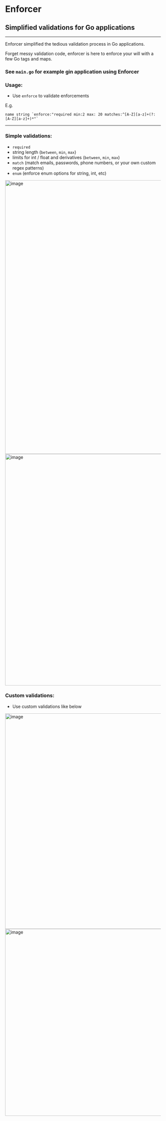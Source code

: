 # Enforcer
## Simplified validations for Go applications

---

<WIP>

Enforcer simplified the tedious validation process in Go applications. 

Forget messy validation code, enforcer is here to enforce your will with a few Go tags and maps.


### See `main.go` for example gin application using Enforcer

### Usage:
- Use ``enforce`` to validate enforcements

E.g. 
```
name string `enforce:"required min:2 max: 20 matches:^[A-Z][a-z]+(?: [A-Z][a-z]+)*"`
```  

---

### Simple validations:
- `required`
- string length (`between`, `min`, `max`)
- limits for int / float and derivatives (`between`, `min`, `max`)
- `match` (match emails, passwords, phone numbers, or your own custom regex patterns)
- `enum` (enforce enum options for string, int, etc)
  

<img width="883" alt="image" src="https://github.com/rrojan/enforcer/assets/59971845/d8df7c8d-6ead-46d7-8a35-279f015eb814">
<img width="747" alt="image" src="https://github.com/rrojan/enforcer/assets/59971845/335e505a-4205-4a3b-8a42-8d6815c78aeb">


### Custom validations:
- Use custom validations like below

<img width="695" alt="image" src="https://github.com/rrojan/enforcer/assets/59971845/8db26b02-b4a2-49ac-b94e-e436114210af">

<img width="603" alt="image" src="https://github.com/rrojan/enforcer/assets/59971845/033d289c-dcac-454a-8045-d370500fa0a0">

